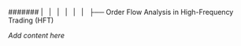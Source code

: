 ####### |   |   |   |   |   |   ├── Order Flow Analysis in High-Frequency Trading (HFT)

*Add content here*